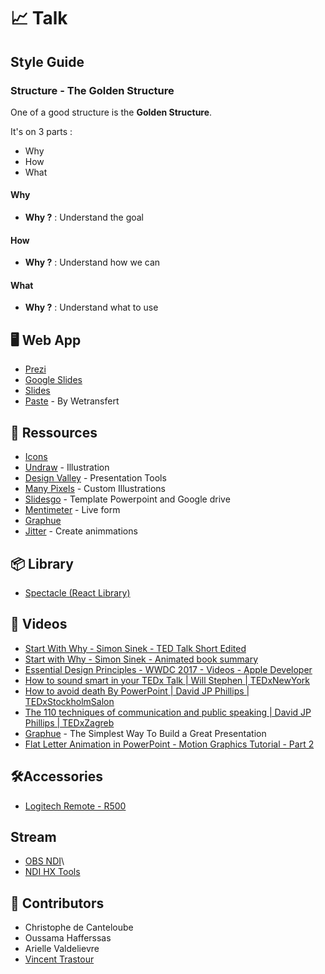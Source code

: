 # 📈 Talk

## Style Guide

### Structure - The Golden Structure

One of a good structure is the **Golden Structure**.

It's on 3 parts :

- Why 
- How
- What

#### Why

- **Why ?** : Understand the goal

#### How

- **Why ?** : Understand how we can

#### What

- **Why ?** : Understand what to use 


## 🖥 Web App

- [Prezi](www.prezi.com)
- [Google Slides](https://www.google.com/slides/about/)
- [Slides](https://slides.com)
- [Paste](https://pasteapp.com) - By Wetransfert

## 📓 Ressources

- [Icons](https://gist.github.com/chris2cant/caef25fc43d87e39f38c645d97fb0421#icons)
- [Undraw](https://undraw.co/illustrations) - Illustration
- [Design Valley](https://www.designvalley.club/category/5e41c508ef1089003d408b3a) - Presentation Tools
- [Many Pixels](https://www.manypixels.co/gallery/) - Custom Illustrations
- [Slidesgo](https://slidesgo.com/) - Template Powerpoint and Google drive
- [Mentimeter](https://www.mentimeter.com/) - Live form
- [Graphue](https://graphue.com/)
- [Jitter](https://jitter.video/) - Create animmations

## 📦 Library

- [Spectacle (React Library)](https://formidable.com/open-source/spectacle/)

## 🎥 Videos

- [Start With Why - Simon Sinek - TED Talk Short Edited](https://www.youtube.com/watch?v=IPYeCltXpxw)
- [Start with Why - Simon Sinek - Animated book summary](https://www.youtube.com/watch?v=Wb8KpHqU5tg)
- [Essential Design Principles - WWDC 2017 - Videos - Apple Developer](https://developer.apple.com/videos/play/wwdc2017/802/)
- [How to sound smart in your TEDx Talk | Will Stephen | TEDxNewYork](https://www.youtube.com/watch?v=8S0FDjFBj8o)
- [How to avoid death By PowerPoint | David JP Phillips | TEDxStockholmSalon](https://www.youtube.com/watch?v=Iwpi1Lm6dFo)
- [The 110 techniques of communication and public speaking | David JP Phillips | TEDxZagreb](https://youtu.be/K0pxo-dS9Hc)
- [Graphue](https://graphue.com/) - The Simplest Way To Build a Great Presentation
- [Flat Letter Animation in PowerPoint - Motion Graphics Tutorial - Part 2](https://www.youtube.com/watch?v=Y_quDjJ2Uzg&feature=youtu.be)

## 🛠Accessories

- [Logitech Remote - R500](https://www.amazon.fr/Logitech-R500-T%C3%A9l%C3%A9commande-pr%C3%A9sentation-laser/dp/B07CKDJ55F/ref=sr_1_3?__mk_fr_FR=%C3%85M%C3%85%C5%BD%C3%95%C3%91&keywords=r500&qid=1570796844&sr=8-3) 

## Stream

- [OBS NDI](https://obsproject.com/forum/resources/obs-ndi-newtek-ndi%E2%84%A2-integration-into-obs-studio.528/)\
- [NDI HX Tools](https://www.newtek.com/ndihx/products/)

## 🙌 Contributors

- Christophe de Canteloube
- Oussama Hafferssas
- Arielle Valdelievre
- [Vincent Trastour](https://www.linkedin.com/in/vincent-trastour-12435a134/)
